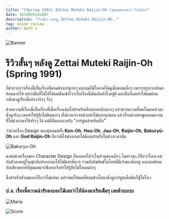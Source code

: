```yaml
---
title: "[Spring 1991] Zettai Muteki Raijin-Oh (หุ่นยนต์เทพเจ้า ไรจินโอ)"
date: 1632895141807
description: "รีวิวสั้นๆ หลังดู Zettai Muteki Raijin-Oh.."
tag: anime review
author: Deth's
---
```


![Banner](https://sv1.picz.in.th/images/2021/09/29/CvC0Sb.jpg)

# รีวิวสั้นๆ หลังดู Zettai Muteki Raijin-Oh (Spring 1991)

ก็ด้วยจากว่าเรื่องนี้เป็นเรื่องที่ค่อนข้างเก่ามากๆ และผมก็มีโอกาศได้ดูเมื่อตอนเด็กๆ เพราะทรูเอากลับมาย้อนฉายให้ แต่ว่านั่นก็ไม่ได้ให้ผมนั้นเข้าใจว่าไอเรื่องนี้มันเดินยังไงอยู่ดี และนั่นก็เลยทำให้ผมย้อนกลับมาดูเร่ืองนี้อย่างจริงๆ จังๆ <br />

ด้วยความที่เรื่องนี้เป็นเรื่องที่เนื้อเรื่องเน้นไปสำหรับเด็กแบบหนักมากๆ แล้วด้วยตวามที่พอโตมาแล้วมานั่งดูจริงๆ เลยทำให้รู้สึกไม่ชินมากๆ ทั้งด้วยการจบด้วยท่าไม้ตายทุกตอน แล้วก็จบด้วยคำพูดหอมหวานที่ไม่น่าเอามาใช้จริงๆ ได้ แต่ก็นั่นแหละครับ "การ์ตูนสำหรับเด็ก" <br />

ว่าด้วยเรื่อง Design ของหุ่นยนต์ทั้ง **Ken-Oh**, **Hou-Oh**, **Juu-Oh**, **Raijin-Oh**, **Bakuryū-Oh** และ **God Raijin-Oh** ถือว่าดีไซน์ออกมาได้ดีเลยสำหรับในช่วงเวลานั้น <br />

![Bakuryu-Oh](https://sv1.picz.in.th/images/2021/09/29/CvVXc9.jpg)

มาต่อด้วยเรื่องของ Character Design ก็คงบอกได้ว่าในส่วนของเด็กๆ โดยรวมๆ ก็ถือว่าโอเค แต่กับตัวละครผู้ใหญ่กลับทำออกมาได้ไม่ดีเท่าที่ควร รวมกับลิขสิทธ์ในไทยที่มีเจ้าของคือทรู และมาพร้อมกับเสียงพากย์ที่สุดแสนจะฟังยากจึงทำให้รู้สึกไม่โอเคมากๆ <br />

ซึ่งสำหรับตัวผมเองก็ถือว่าไม่แย่นะ แต่ว่าพอให้คนที่ค่อนข้างโตมานั่งดูการ์ตูนเด็กมันก็สู้ไม่ไหว


### ป.ล. เรื่องนี้ความน่ารักคงบอกได้เลยว่าให้น้องมาเรียเต็มๆ เลยค้าบบบบ
![Maria](https://sv1.picz.in.th/images/2021/09/29/CvCcDk.jpg)

![Score](https://img.shields.io/badge/Score-5%2F10-coral?style=for-the-badge)